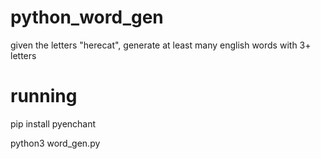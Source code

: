 # python_word_gen

given the letters "herecat", generate at least many english words with 3+ letters

# running

pip install pyenchant

python3 word_gen.py
